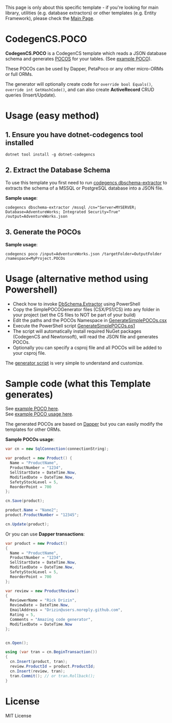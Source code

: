 This page is only about this specific template - if you're looking for main library, utilities (e.g. database extractors) or other templates (e.g. Entity Framework), please check the [Main Page](https://github.com/Drizin/CodegenCS/).

# CodegenCS.POCO

**CodegenCS.POCO** is a CodegenCS template which reads a JSON database schema and generates [POCOS](https://stackoverflow.com/a/250006/3606250) for your tables. (See [example POCO](https://github.com/Drizin/CodegenCS/blob/master/src/CodegenCS.POCO/POCOs/Product.cs)).

These POCOs can be used by Dapper, PetaPoco or any other micro-ORMs or full ORMs.

The generator will optionally create code for `override bool Equals()`, `override int GetHashCode()`, and can also create **ActiveRecord** CRUD queries (Insert/Update).

# Usage (easy method)

## 1. Ensure you have dotnet-codegencs tool installed

```dotnet tool install -g dotnet-codegencs```

## 2. Extract the Database Schema

To use this template you first need to run [codegencs dbschema-extractor](https://github.com/Drizin/CodegenCS#dotnet-codegencs-dbschema-extractor) to extracts the schema of a MSSQL or PostgreSQL database into a JSON file.

**Sample usage**:

```codegencs dbschema-extractor /mssql /cn="Server=MYSERVER; Database=AdventureWorks; Integrated Security=True" /output=AdventureWorks.json```

## 3. Generate the POCOs

**Sample usage**:

```codegencs poco /input=AdventureWorks.json /targetFolder=OutputFolder /namespace=MyProject.POCOs```

# Usage (alternative method using Powershell)

- Check how to invoke [DbSchema.Extractor](https://github.com/Drizin/CodegenCS/tree/master/src/CodegenCS.DbSchema.Extractor) using PowerShell
- Copy the SimplePOCOGenerator files (CSX/PS1/CS) into any folder in your project (set the CS files to NOT be part of your build)
- Edit the paths and the POCOs Namespace in [GenerateSimplePOCOs.csx](https://github.com/Drizin/CodegenCS/blob/master/src/CodegenCS.POCO/GenerateSimplePOCOs.csx)
- Execute the PowerShell script [GenerateSimplePOCOs.ps1](https://github.com/Drizin/CodegenCS/blob/master/src/CodegenCS.POCO/GenerateSimplePOCOs.ps1)
- The script will automatically install required NuGet packages (CodegenCS and Newtonsoft), will read the JSON file and generates POCOs.
- Optionally you can specify a csproj file and all POCOs will be added to your csproj file.

The [generator script](https://github.com/Drizin/CodegenCS/blob/master/src/CodegenCS.POCO/SimplePOCOGenerator.cs) is very simple to understand and customize.

# Sample code (what this Template generates)

See [example POCO here](https://github.com/Drizin/CodegenCS/blob/master/src/CodegenCS.POCO/POCOs/Product.cs).  
See [example POCO usage here](https://github.com/Drizin/CodegenCS/blob/master/src/CodegenCS.Tests/POCOTests/POCOTests.cs).

The generated POCOs are based on [Dapper](https://github.com/StackExchange/Dapper/) but you can easily modify the templates for other ORMs.

**Sample POCOs usage**:

```cs
var cn = new SqlConnection(connectionString);

var product = new Product() { 
  Name = "ProductName", 
  ProductNumber = "1234", 
  SellStartDate = DateTime.Now, 
  ModifiedDate = DateTime.Now, 
  SafetyStockLevel = 5, 
  ReorderPoint = 700 
};

cn.Save(product);

product.Name = "Name2";
product.ProductNumber = "12345";

cn.Update(product);
```

Or you can use **Dapper transactions**:

```cs
var product = new Product()
{
  Name = "ProductName",
  ProductNumber = "1234",
  SellStartDate = DateTime.Now,
  ModifiedDate = DateTime.Now,
  SafetyStockLevel = 5,
  ReorderPoint = 700
};

var review = new ProductReview()
{
  ReviewerName = "Rick Drizin",
  ReviewDate = DateTime.Now,
  EmailAddress = "Drizin@users.noreply.github.com",
  Rating = 5,
  Comments = "Amazing code generator",
  ModifiedDate = DateTime.Now
};


cn.Open();

using (var tran = cn.BeginTransaction())
{
  cn.Insert(product, tran);
  review.ProductId = product.ProductId;
  cn.Insert(review, tran);
  tran.Commit(); // or tran.Rollback();
}
```


# License
MIT License
